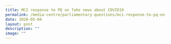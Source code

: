 ```yaml
---
title: MCI response to PQ on fake news about COVID19
permalink: /media-centre/parliamentary-questions/mci-response-to-pq-on-fake-news-about-covid-19/
date: 2020-05-04
layout: post
description: ""
image: ""
---
```

